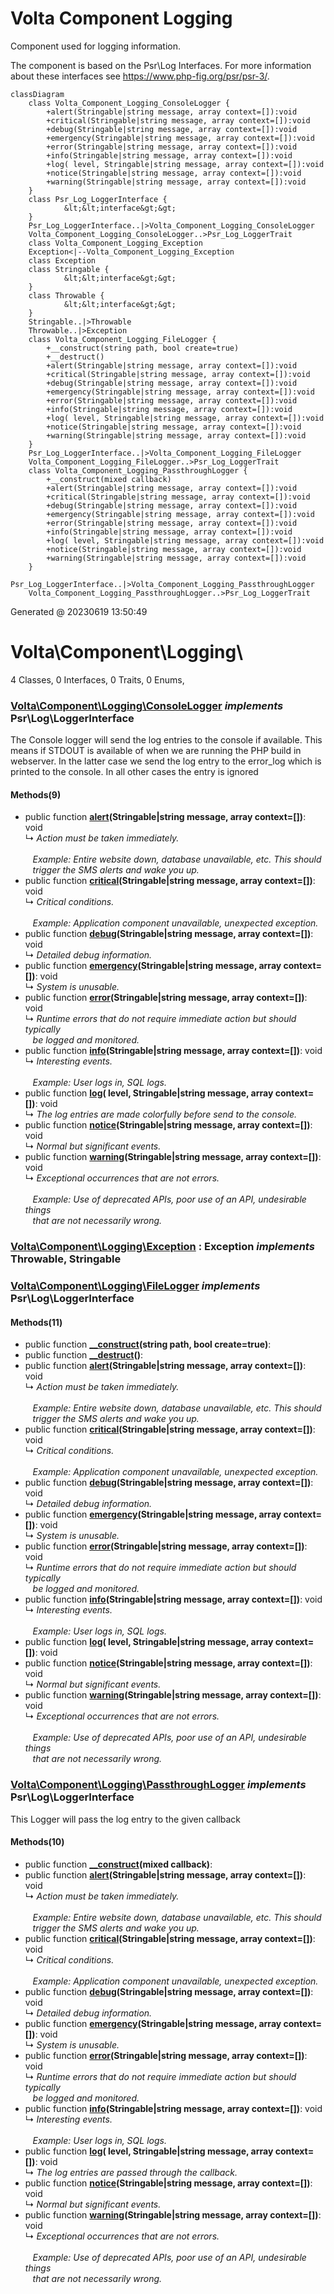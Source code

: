 # Volta Component Logging

Component used for logging information.

The component is based on the Psr\Log Interfaces. For more information about these interfaces see https://www.php-fig.org/psr/psr-3/.


[//]: # (Start Quadro\UmlDoc\MermaidDiagram)
```mermaid
classDiagram
    class Volta_Component_Logging_ConsoleLogger {
        +alert(Stringable|string message, array context=[]):void
        +critical(Stringable|string message, array context=[]):void
        +debug(Stringable|string message, array context=[]):void
        +emergency(Stringable|string message, array context=[]):void
        +error(Stringable|string message, array context=[]):void
        +info(Stringable|string message, array context=[]):void
        +log( level, Stringable|string message, array context=[]):void
        +notice(Stringable|string message, array context=[]):void
        +warning(Stringable|string message, array context=[]):void
    }
    class Psr_Log_LoggerInterface {
         	&lt;&lt;interface&gt;&gt;
    }
    Psr_Log_LoggerInterface..|>Volta_Component_Logging_ConsoleLogger
    Volta_Component_Logging_ConsoleLogger..>Psr_Log_LoggerTrait
    class Volta_Component_Logging_Exception
    Exception<|--Volta_Component_Logging_Exception
    class Exception
    class Stringable {
         	&lt;&lt;interface&gt;&gt;
    }
    class Throwable {
         	&lt;&lt;interface&gt;&gt;
    }
    Stringable..|>Throwable
    Throwable..|>Exception
    class Volta_Component_Logging_FileLogger {
        +__construct(string path, bool create=true)
        +__destruct()
        +alert(Stringable|string message, array context=[]):void
        +critical(Stringable|string message, array context=[]):void
        +debug(Stringable|string message, array context=[]):void
        +emergency(Stringable|string message, array context=[]):void
        +error(Stringable|string message, array context=[]):void
        +info(Stringable|string message, array context=[]):void
        +log( level, Stringable|string message, array context=[]):void
        +notice(Stringable|string message, array context=[]):void
        +warning(Stringable|string message, array context=[]):void
    }
    Psr_Log_LoggerInterface..|>Volta_Component_Logging_FileLogger
    Volta_Component_Logging_FileLogger..>Psr_Log_LoggerTrait
    class Volta_Component_Logging_PassthroughLogger {
        +__construct(mixed callback)
        +alert(Stringable|string message, array context=[]):void
        +critical(Stringable|string message, array context=[]):void
        +debug(Stringable|string message, array context=[]):void
        +emergency(Stringable|string message, array context=[]):void
        +error(Stringable|string message, array context=[]):void
        +info(Stringable|string message, array context=[]):void
        +log( level, Stringable|string message, array context=[]):void
        +notice(Stringable|string message, array context=[]):void
        +warning(Stringable|string message, array context=[]):void
    }
    Psr_Log_LoggerInterface..|>Volta_Component_Logging_PassthroughLogger
    Volta_Component_Logging_PassthroughLogger..>Psr_Log_LoggerTrait
```
[//]: # (End Quadro\UmlDoc\MermaidDiagram)
[//]: # (Start Quadro\UmlDoc\MdDiagram)

Generated @  20230619 13:50:49

# Volta\Component\Logging\
4 Classes, 0 Interfaces, 0 Traits, 0 Enums,
### [Volta\Component\Logging\ConsoleLogger](#) *implements* Psr\Log\LoggerInterface
 The Console logger will send the log entries to the console if available. This means if STDOUT is available of
 when we are running the PHP build in webserver. In the latter case we send the log entry to the error_log which
 is printed to the console. In all other cases the entry is ignored
#### Methods(9)
- public function **[alert](#)(Stringable|string message, array context=[])**: void\
&rdsh; *Action must be taken immediately.*\
&nbsp;&nbsp; \
&nbsp;&nbsp; *Example: Entire website down, database unavailable, etc. This should*\
&nbsp;&nbsp; *trigger the SMS alerts and wake you up.*
- public function **[critical](#)(Stringable|string message, array context=[])**: void\
&rdsh; *Critical conditions.*\
&nbsp;&nbsp; \
&nbsp;&nbsp; *Example: Application component unavailable, unexpected exception.*
- public function **[debug](#)(Stringable|string message, array context=[])**: void\
&rdsh; *Detailed debug information.*
- public function **[emergency](#)(Stringable|string message, array context=[])**: void\
&rdsh; *System is unusable.*
- public function **[error](#)(Stringable|string message, array context=[])**: void\
&rdsh; *Runtime errors that do not require immediate action but should typically*\
&nbsp;&nbsp; *be logged and monitored.*
- public function **[info](#)(Stringable|string message, array context=[])**: void\
&rdsh; *Interesting events.*\
&nbsp;&nbsp; \
&nbsp;&nbsp; *Example: User logs in, SQL logs.*
- public function **[log](#)( level, Stringable|string message, array context=[])**: void\
&rdsh; *The log entries are made colorfully before send to the console.*
- public function **[notice](#)(Stringable|string message, array context=[])**: void\
&rdsh; *Normal but significant events.*
- public function **[warning](#)(Stringable|string message, array context=[])**: void\
&rdsh; *Exceptional occurrences that are not errors.*\
&nbsp;&nbsp; \
&nbsp;&nbsp; *Example: Use of deprecated APIs, poor use of an API, undesirable things*\
&nbsp;&nbsp; *that are not necessarily wrong.*
### [Volta\Component\Logging\Exception](#) : Exception *implements* Throwable, Stringable
### [Volta\Component\Logging\FileLogger](#) *implements* Psr\Log\LoggerInterface
#### Methods(11)
- public function **[__construct](#)(string path, bool create=true)**:
- public function **[__destruct](#)()**:
- public function **[alert](#)(Stringable|string message, array context=[])**: void\
&rdsh; *Action must be taken immediately.*\
&nbsp;&nbsp; \
&nbsp;&nbsp; *Example: Entire website down, database unavailable, etc. This should*\
&nbsp;&nbsp; *trigger the SMS alerts and wake you up.*
- public function **[critical](#)(Stringable|string message, array context=[])**: void\
&rdsh; *Critical conditions.*\
&nbsp;&nbsp; \
&nbsp;&nbsp; *Example: Application component unavailable, unexpected exception.*
- public function **[debug](#)(Stringable|string message, array context=[])**: void\
&rdsh; *Detailed debug information.*
- public function **[emergency](#)(Stringable|string message, array context=[])**: void\
&rdsh; *System is unusable.*
- public function **[error](#)(Stringable|string message, array context=[])**: void\
&rdsh; *Runtime errors that do not require immediate action but should typically*\
&nbsp;&nbsp; *be logged and monitored.*
- public function **[info](#)(Stringable|string message, array context=[])**: void\
&rdsh; *Interesting events.*\
&nbsp;&nbsp; \
&nbsp;&nbsp; *Example: User logs in, SQL logs.*
- public function **[log](#)( level, Stringable|string message, array context=[])**: void
- public function **[notice](#)(Stringable|string message, array context=[])**: void\
&rdsh; *Normal but significant events.*
- public function **[warning](#)(Stringable|string message, array context=[])**: void\
&rdsh; *Exceptional occurrences that are not errors.*\
&nbsp;&nbsp; \
&nbsp;&nbsp; *Example: Use of deprecated APIs, poor use of an API, undesirable things*\
&nbsp;&nbsp; *that are not necessarily wrong.*
### [Volta\Component\Logging\PassthroughLogger](#) *implements* Psr\Log\LoggerInterface
 This Logger will pass the log entry to the given callback
#### Methods(10)
- public function **[__construct](#)(mixed callback)**:
- public function **[alert](#)(Stringable|string message, array context=[])**: void\
&rdsh; *Action must be taken immediately.*\
&nbsp;&nbsp; \
&nbsp;&nbsp; *Example: Entire website down, database unavailable, etc. This should*\
&nbsp;&nbsp; *trigger the SMS alerts and wake you up.*
- public function **[critical](#)(Stringable|string message, array context=[])**: void\
&rdsh; *Critical conditions.*\
&nbsp;&nbsp; \
&nbsp;&nbsp; *Example: Application component unavailable, unexpected exception.*
- public function **[debug](#)(Stringable|string message, array context=[])**: void\
&rdsh; *Detailed debug information.*
- public function **[emergency](#)(Stringable|string message, array context=[])**: void\
&rdsh; *System is unusable.*
- public function **[error](#)(Stringable|string message, array context=[])**: void\
&rdsh; *Runtime errors that do not require immediate action but should typically*\
&nbsp;&nbsp; *be logged and monitored.*
- public function **[info](#)(Stringable|string message, array context=[])**: void\
&rdsh; *Interesting events.*\
&nbsp;&nbsp; \
&nbsp;&nbsp; *Example: User logs in, SQL logs.*
- public function **[log](#)( level, Stringable|string message, array context=[])**: void\
&rdsh; *The log entries are passed through the callback.*
- public function **[notice](#)(Stringable|string message, array context=[])**: void\
&rdsh; *Normal but significant events.*
- public function **[warning](#)(Stringable|string message, array context=[])**: void\
&rdsh; *Exceptional occurrences that are not errors.*\
&nbsp;&nbsp; \
&nbsp;&nbsp; *Example: Use of deprecated APIs, poor use of an API, undesirable things*\
&nbsp;&nbsp; *that are not necessarily wrong.*

[//]: # (End Quadro\UmlDoc\MdDiagram)
